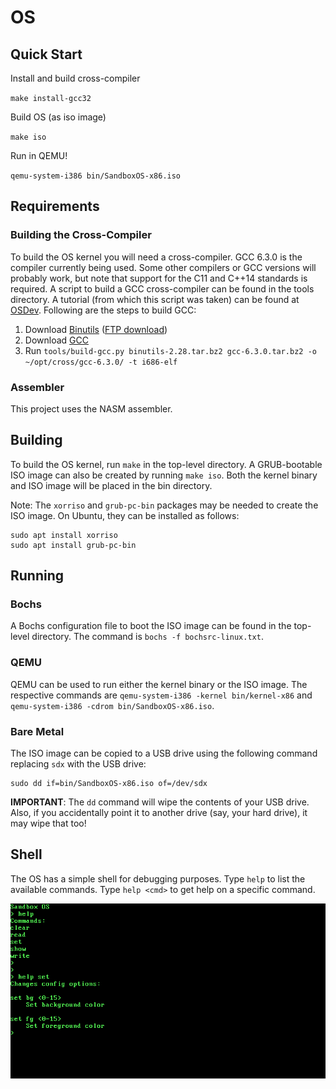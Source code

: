 # OS

## Quick Start

Install and build cross-compiler

`make install-gcc32`

Build OS (as iso image)

`make iso`

Run in QEMU!

`qemu-system-i386 bin/SandboxOS-x86.iso`

## Requirements

### Building the Cross-Compiler

To build the OS kernel you will need a cross-compiler.
GCC 6.3.0 is the compiler currently being used.
Some other compilers or GCC versions will probably work, but note that support for the C11 and C++14 standards is required.
A script to build a GCC cross-compiler can be found in the tools directory.
A tutorial (from which this script was taken) can be found at [OSDev](http://wiki.osdev.org/GCC_Cross-Compiler).
Following are the steps to build GCC:

1. Download [Binutils](https://www.gnu.org/software/binutils/) ([FTP download](http://ftp.gnu.org/gnu/binutils/))
2. Download [GCC](https://gcc.gnu.org/)
3. Run `tools/build-gcc.py binutils-2.28.tar.bz2 gcc-6.3.0.tar.bz2 -o ~/opt/cross/gcc-6.3.0/ -t i686-elf`

### Assembler

This project uses the NASM assembler.


## Building

To build the OS kernel, run `make` in the top-level directory. A GRUB-bootable ISO image can also be created by running `make iso`. Both the kernel binary and ISO image will be placed in the bin directory.

Note: The `xorriso` and `grub-pc-bin` packages may be needed to create the ISO image.
On Ubuntu, they can be installed as follows:
```
sudo apt install xorriso
sudo apt install grub-pc-bin
```


## Running

### Bochs

A Bochs configuration file to boot the ISO image can be found in the top-level directory.
The command is `bochs -f bochsrc-linux.txt`.

### QEMU

QEMU can be used to run either the kernel binary or the ISO image. The respective commands are
`qemu-system-i386 -kernel bin/kernel-x86`
and
`qemu-system-i386 -cdrom bin/SandboxOS-x86.iso`.

### Bare Metal

The ISO image can be copied to a USB drive using the following command replacing `sdx` with the USB drive:

```
sudo dd if=bin/SandboxOS-x86.iso of=/dev/sdx
```

**IMPORTANT**: The `dd` command will wipe the contents of your USB drive. Also, if you accidentally point it to another drive (say, your hard drive), it may wipe that too!


## Shell

The OS has a simple shell for debugging purposes. Type `help` to list the available commands. Type `help <cmd>` to get help on a specific command.

![help command](./doc/screenShots/cmd_help.png "help command")
